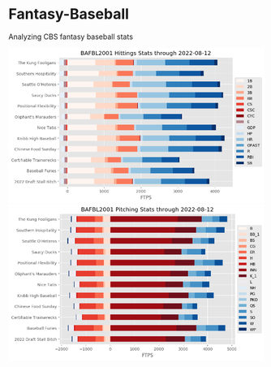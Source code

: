 # Fantasy-Baseball
Analyzing CBS fantasy baseball stats

![hitting](League/hitting_bar_chart_2022-08-12.png)
![pitching](League/roto_pitching_bar_chart_2022-08-12.png)
